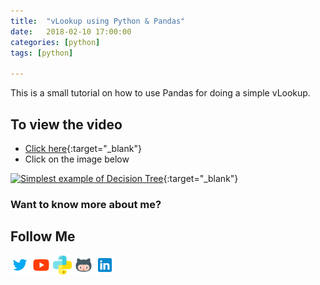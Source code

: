 ```yaml
---
title:  "vLookup using Python & Pandas"
date:   2018-02-10 17:00:00
categories: [python]
tags: [python]

---
```


This is a small tutorial on how to use Pandas for doing a simple vLookup.


## To view the video
* [Click here](https://youtu.be/5hHW-g0uSUA){:target="_blank"}
* Click on the image below

[![Simplest example of Decision Tree](http://img.youtube.com/vi/5hHW-g0uSUA/0.jpg)](http://www.youtube.com/watch?v=5hHW-g0uSUA){:target="_blank"}


### Want to know more about me?
## Follow Me
<a href="https://twitter.com/_bhaveshbhatt" target="_blank"><img class="ai-subscribed-social-icon" src="/assets/images/tw.png" width="30"></a>
<a href="https://www.youtube.com/bhaveshbhatt8791/" target="_blank"><img class="ai-subscribed-social-icon" src="/assets/images/ytb.png" width="30"></a>
<a href="https://www.youtube.com/PythonTricks/" target="_blank"><img class="ai-subscribed-social-icon" src="/assets/images/python_logo.png" width="30"></a>
<a href="https://github.com/bhattbhavesh91" target="_blank"><img class="ai-subscribed-social-icon" src="/assets/images/gthb.png" width="30"></a>
<a href="https://www.linkedin.com/in/bhattbhavesh91/" target="_blank"><img class="ai-subscribed-social-icon" src="/assets/images/lnkdn.png" width="30"></a>

